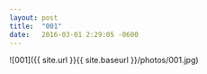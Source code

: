 ```yaml
---
layout: post
title:  "001"
date:   2016-03-01 2:29:05 -0600
---
```


![001]({{ site.url }}{{ site.baseurl  }}/photos/001.jpg)
